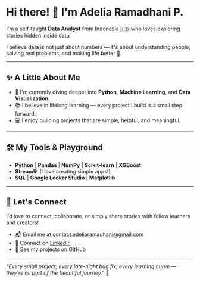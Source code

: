 # Hi there! 👋 I'm Adelia Ramadhani P.

I'm a self-taught **Data Analyst** from Indonesia 🇮🇩 who loves exploring stories hidden inside data.

I believe data is not just about numbers — it's about understanding people, solving real problems, and making life better 🌱.

---

## ✨ A Little About Me
- 🌸 I'm currently diving deeper into **Python**, **Machine Learning**, and **Data Visualization**.
- 📚 I believe in lifelong learning — every project I build is a small step forward.
- 💻 I enjoy building projects that are simple, helpful, and meaningful.

---

## 🛠️ My Tools & Playground
- **Python** | **Pandas** | **NumPy** | **Scikit-learn** | **XGBoost**
- **Streamlit** (I love creating simple apps!)
- **SQL** | **Google Looker Studio** | **Matplotlib**

---

## 🌻 Let's Connect
I'd love to connect, collaborate, or simply share stories with fellow learners and creators!

- 📬 Email me at [contact.adeliaramadhani@gmail.com](mailto:contact.adeliaramadhani@gmail.com)
- 💼 Connect on [LinkedIn](https://www.linkedin.com/in/adeliaramp/)
- 🌿 See my projects on [GitHub](https://github.com/adeliaramp)

---

_"Every small project, every late-night bug fix, every learning curve — they're all part of the beautiful journey."_ 🌼
